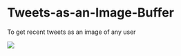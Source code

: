 # Tweets-as-an-Image-Buffer
To get recent tweets as an image of any user

<img src="https://fierce-spire-82515.herokuapp.com/?twitterHandle=wesbos&count=3"/>
